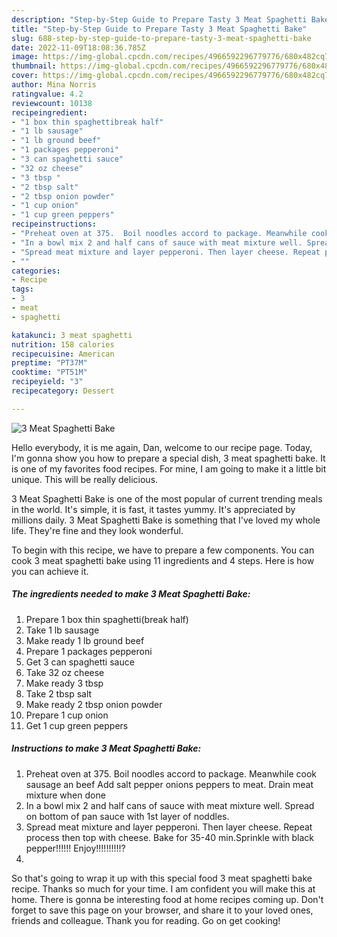 ```yaml
---
description: "Step-by-Step Guide to Prepare Tasty 3 Meat Spaghetti Bake"
title: "Step-by-Step Guide to Prepare Tasty 3 Meat Spaghetti Bake"
slug: 688-step-by-step-guide-to-prepare-tasty-3-meat-spaghetti-bake
date: 2022-11-09T18:08:36.785Z
image: https://img-global.cpcdn.com/recipes/4966592296779776/680x482cq70/3-meat-spaghetti-bake-recipe-main-photo.jpg
thumbnail: https://img-global.cpcdn.com/recipes/4966592296779776/680x482cq70/3-meat-spaghetti-bake-recipe-main-photo.jpg
cover: https://img-global.cpcdn.com/recipes/4966592296779776/680x482cq70/3-meat-spaghetti-bake-recipe-main-photo.jpg
author: Mina Norris
ratingvalue: 4.2
reviewcount: 10138
recipeingredient:
- "1 box thin spaghettibreak half"
- "1 lb sausage"
- "1 lb ground beef"
- "1 packages pepperoni"
- "3 can spaghetti sauce"
- "32 oz cheese"
- "3 tbsp "
- "2 tbsp salt"
- "2 tbsp onion powder"
- "1 cup onion"
- "1 cup green peppers"
recipeinstructions:
- "Preheat oven at 375.  Boil noodles accord to package. Meanwhile cook sausage an beef Add salt pepper onions peppers to meat. Drain meat mixture when done"
- "In a bowl mix 2 and half cans of sauce with meat mixture well. Spread on bottom of pan sauce with 1st layer of noddles."
- "Spread meat mixture and layer pepperoni. Then layer cheese. Repeat process then top with cheese.  Bake for 35-40 min.Sprinkle with black pepper!!!!!! Enjoy!!!!!!!!!!?"
- ""
categories:
- Recipe
tags:
- 3
- meat
- spaghetti

katakunci: 3 meat spaghetti 
nutrition: 158 calories
recipecuisine: American
preptime: "PT37M"
cooktime: "PT51M"
recipeyield: "3"
recipecategory: Dessert

---
```



![3 Meat Spaghetti Bake](https://img-global.cpcdn.com/recipes/4966592296779776/680x482cq70/3-meat-spaghetti-bake-recipe-main-photo.jpg)

Hello everybody, it is me again, Dan, welcome to our recipe page. Today, I'm gonna show you how to prepare a special dish, 3 meat spaghetti bake. It is one of my favorites food recipes. For mine, I am going to make it a little bit unique. This will be really delicious.



3 Meat Spaghetti Bake is one of the most popular of current trending meals in the world. It's simple, it is fast, it tastes yummy. It's appreciated by millions daily. 3 Meat Spaghetti Bake is something that I've loved my whole life. They're fine and they look wonderful.


To begin with this recipe, we have to prepare a few components. You can cook 3 meat spaghetti bake using 11 ingredients and 4 steps. Here is how you can achieve it.

<!--inarticleads1-->

##### The ingredients needed to make 3 Meat Spaghetti Bake:

1. Prepare 1 box thin spaghetti(break half)
1. Take 1 lb sausage
1. Make ready 1 lb ground beef
1. Prepare 1 packages pepperoni
1. Get 3 can spaghetti sauce
1. Take 32 oz cheese
1. Make ready 3 tbsp 
1. Take 2 tbsp salt
1. Make ready 2 tbsp onion powder
1. Prepare 1 cup onion
1. Get 1 cup green peppers




<!--inarticleads2-->

##### Instructions to make 3 Meat Spaghetti Bake:

1. Preheat oven at 375.  Boil noodles accord to package. Meanwhile cook sausage an beef Add salt pepper onions peppers to meat. Drain meat mixture when done
1. In a bowl mix 2 and half cans of sauce with meat mixture well. Spread on bottom of pan sauce with 1st layer of noddles.
1. Spread meat mixture and layer pepperoni. Then layer cheese. Repeat process then top with cheese.  Bake for 35-40 min.Sprinkle with black pepper!!!!!! Enjoy!!!!!!!!!!?
1. 




So that's going to wrap it up with this special food 3 meat spaghetti bake recipe. Thanks so much for your time. I am confident you will make this at home. There is gonna be interesting food at home recipes coming up. Don't forget to save this page on your browser, and share it to your loved ones, friends and colleague. Thank you for reading. Go on get cooking!
